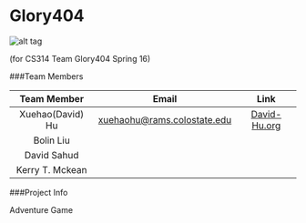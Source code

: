 #                       Glory404 

![alt tag](http://www.chapelofgrace.org.uk/wp-content/uploads/2012/07/glory.jpg)

(for CS314 Team Glory404 Spring 16)

###Team Members

| Team Member      |              Email            |    Link         |
|:----------------:|:-----------------------------:|:---------------:|
|Xuehao(David) Hu  | xuehaohu@rams.colostate.edu   |[David-Hu.org](http://david-hu.org/)   |        
|Bolin Liu         |                               |                 |
|David Sahud       |                               |                 |
|Kerry T. Mckean   |                               |                 |

###Project Info

Adventure Game